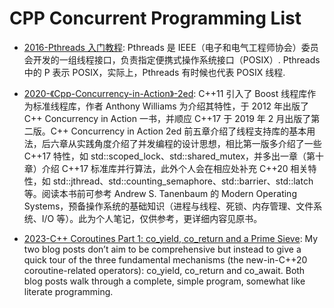 # CPP Concurrent Programming List

- [2016-Pthreads 入门教程](https://hanbingyan.github.io/2016/03/07/pthread_on_linux/#section): Pthreads 是 IEEE（电子和电气工程师协会）委员会开发的一组线程接口，负责指定便携式操作系统接口（POSIX）. Pthreads 中的 P 表示 POSIX，实际上，Pthreads 有时候也代表 POSIX 线程.

- [2020-《Cpp-Concurrency-in-Action》-2ed](https://github.com/downdemo/Cpp-Concurrency-in-Action-2ed): C++11 引入了 Boost 线程库作为标准线程库，作者 Anthony Williams 为介绍其特性，于 2012 年出版了 C++ Concurrency in Action 一书，并顺应 C++17 于 2019 年 2 月出版了第二版。C++ Concurrency in Action 2ed 前五章介绍了线程支持库的基本用法，后六章从实践角度介绍了并发编程的设计思想，相比第一版多介绍了一些 C++17 特性，如 std::scoped_lock、std::shared_mutex，并多出一章（第十章）介绍 C++17 标准库并行算法，此外个人会在相应处补充 C++20 相关特性，如 std::jthread、std::counting_semaphore、std::barrier、std::latch 等。阅读本书前可参考 Andrew S. Tanenbaum 的 Modern Operating Systems，预备操作系统的基础知识（进程与线程、死锁、内存管理、文件系统、I/O 等）。此为个人笔记，仅供参考，更详细内容见原书。

- [2023-C++ Coroutines Part 1: co_yield, co_return and a Prime Sieve](https://nigeltao.github.io/blog/2023/cpp-coro-part-1-yield-return-prime-sieve.html): My two blog posts don’t aim to be comprehensive but instead to give a quick tour of the three fundamental mechanisms (the new-in-C++20 coroutine-related operators): co_yield, co_return and co_await. Both blog posts walk through a complete, simple program, somewhat like literate programming.
